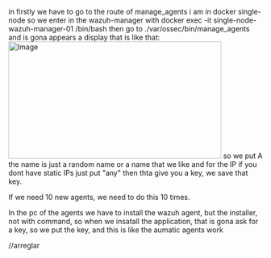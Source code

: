 in firstly we have to go to the route of manage_agents
i am in docker single-node so we enter in the wazuh-manager with docker exec -it single-node-wazuh-manager-01 /bin/bash
then go to ./var/ossec/bin/manage_agents
and is gona appears a display that is like that:
<img width="422" height="232" alt="Image" src="https://github.com/user-attachments/assets/7441332f-0b6b-4e5f-962c-8f1cbea18e22" />
so we put A
the name is just a random name or a name that we like
and for the IP if you dont have static IPs just put "any"
then thta give you a key, we save that key.

If we need 10 new agents, we need to do this 10 times.

In the pc of the agents we have to install the wazuh agent, but the installer, not with command, so when we insatall the application, that is gona ask for a key, so we put the key, and this is like the aumatic agents work

//arreglar
